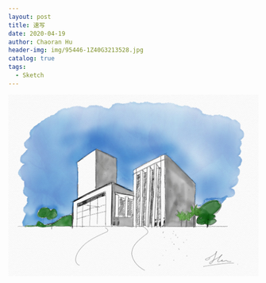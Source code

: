 ```yaml
---
layout: post
title: 速写
date: 2020-04-19
author: Chaoran Hu
header-img: img/95446-1Z40G3213528.jpg
catalog: true
tags:
  - Sketch
---
```



![](/photo/Sketches11.jpg)
